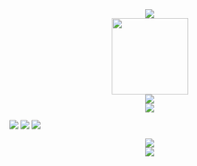 <!-- GitHub Readme Activity Graph  -->
<div align="center"> <img src="https://github-readme-activity-graph.vercel.app/graph?username=dadazhangn&theme=github" /> </div>

<!-- GitHub Stats Card -->
<div align="center"> <img height="137px" src="https://github-readme-stats.vercel.app/api?username=dadazhangn&hide_title=true&hide_border=true&show_icons=trueline_height=21&text_color=000&icon_color=000&bg_color=0,ea6161,ffc64d,fffc4d,52fa5a&theme=graywhite" /> </div>


<!-- Most used languages -->
<div align="center"> <img src="https://github-readme-stats.vercel.app/api/top-langs/?username=dadazhangn&hide_title=true&hide_border=true&layout=compact&langs_count=6&text_color=000&icon_color=fff&bg_color=0,52fa5a,4dfcff,c64dff&theme=graywhite" /> </div>

<!-- Github Profile Trophy -->
<div align="center"> <img src="https://github-profile-trophy.vercel.app/?username=dadazhangn" /> </div>

<!-- Shields -->
<span > <img src="https://img.shields.io/badge/-HTML5-E34F26?style=flat-square&logo=html5&logoColor=white" /> <img src="https://img.shields.io/badge/-CSS3-1572B6?style=flat-square&logo=css3" /> <img src="https://img.shields.io/badge/-JavaScript-oringe?style=flat-square&logo=javascript" /> </span>

<!-- Visitor Badge -->
<div align="center"> <img src="https://visitor-badge.glitch.me/badge?page_id=dadazhangn" /> </div>



<!-- GitHub streak -->
<div align="center"> <img src="https://github-readme-streak-stats.herokuapp.com/?user=dadazhangn" /> </div> 
